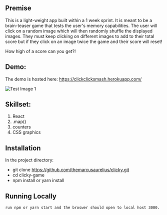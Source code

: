 ## Premise

This is a light-weight app built within a 1 week sprint. It is meant to be a brain-teaser game that tests the user's memory capabilities. The user will click on a random image which will then randomly shuffle the displayed images. They must keep clicking on different images to add to their total score but if they click on an image twice the game and their score will reset!

How high of a score can you get?!


## Demo: 

The demo is hosted here: https://clickclicksmash.herokuapp.com/

![Test Image 1](http://i65.tinypic.com/24bqofa.png)


## Skillset:

  1. React
  2. .map()
  3. counters
  4. CSS graphics

## Installation

In the project directory:

* git clone https://github.com/themarcusaurelius/clicky.git 
* cd clicky-game
* npm install or yarn install


## Running Locally

`run npm or yarn start and the broswer should open to local host 3000.`

